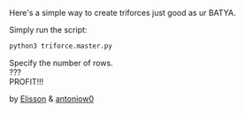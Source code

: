 Here's a simple way to create triforces just good as ur BATYA.  

Simply run the script:
```python
python3 triforce.master.py
```

Specify the number of rows.  
???  
PROFIT!!!


by [Elisson](https://t.me/Elisson) & [antoniow0](https://t.me/antoniow0)
